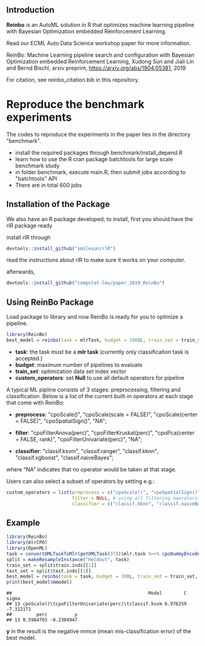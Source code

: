 ## Introduction
**Reinbo** is an AutoML solution in R that optimizes machine learning pipeline with Bayesian Optimization embedded Reinforcement Learning.

Read our ECML Auto Data Science workshop paper for more information.

ReinBo: Machine Learning pipeline search and configuration with Bayesian Optimization embedded Reinforcement Learning, Xudong Sun and Jiali Lin and Bernd Bischl, arxiv preprint, https://arxiv.org/abs/1904.05381, 2019

For citation, see reinbo_citation.bib in this repository.

# Reproduce the benchmark experiments

The codes to reproduce the experiments in the paper lies in the directory "benchmark". 

- install the required packages through benchmark/install_depend.R
- learn how to use the R cran package batchtools for large scale benchmark study
- in folder benchmark, execute main.R, then submit jobs according to "batchtools" API
- There are in total 600 jobs


## Installation of the Package

We also have an R package developed, to install, first you should have the rlR package ready

install rlR through

```r
devtools::install_github("smilesun/rlR")
```

read the instructions about rlR to make sure it works on your computer.

afterwards,


```r
devtools::install_github("compstat-lmu/paper_2019_ReinBo")
```

## Using ReinBo Package
Load package to library and now ReinBo is ready for you to optimize a pipeline.

```r
library(ReinBo)
best_model = reinbo(task = mlrTask, budget = 1000L, train_set = train_set, custom_operators = NULL)
```
- **task**: the task must be a **mlr task** (currently only classification task is accepted.)
- **budget**: maximum number of pipelines to evaluate
- **train_set**: optimization data set index vector
- **custom_operators**: set **Null** to use all default operators for pipeline

A typical ML pipline consists of 3 stages: preprocessing, filtering and classification. Below is a list of the current built-in operators at each stage that come with ReinBo:

- **preprocess**: "cpoScale()", "cpoScale(scale = FALSE)", "cpoScale(center = FALSE)", "cpoSpatialSign()", "NA";

- **filter**: "cpoFilterAnova(perc)", "cpoFilterKruskal(perc)", "cpoPca(center = FALSE, rank)", "cpoFilterUnivariate(perc)", "NA";

- **classifier**: "classif.ksvm", "classif.ranger", "classif.kknn", "classif.xgboost", "classif.naiveBayes";

where "NA" indicates that no operator would be taken at that stage.

Users can also select a subset of operators by setting e.g.:

```r
custom_operators = list(preprocess = c("cpoScale()", "cpoSpatialSign()", "NA"),
                        filter = NULL, # using all filtering operators
                        classifier = c("classif.kknn", "classif.naiveBayes"))
```

## Example

```r
library(ReinBo)
library(mlrCPO)
library(OpenML)
task = convertOMLTaskToMlr(getOMLTask(37))$mlr.task %>>% cpoDummyEncode(reference.cat = FALSE)
split = makeResampleInstance("Holdout", task)
train_set = split$train.inds[[1]]
test_set = split$test.inds[[1]]
best_model = reinbo(task = task, budget = 100L, train_set = train_set, custom_operators = NULL)
print(best_model$mmodel)
```

```
##                                                  Model        C     sigma
## 13 cpoScale()\tcpoFilterUnivariate(perc)\tclassif.ksvm 6.976259 -7.312171
##         perc          y
## 13 0.5984765 -0.2304947
```

**y** in the result is the negative mmce (mean mis-classification error) of the best model.
